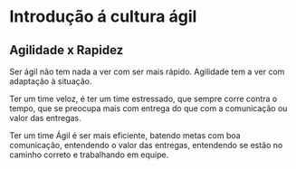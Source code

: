 # Introdução á cultura ágil

## Agilidade x Rapidez

Ser ágil não tem nada a ver com ser mais rápido. Agilidade tem a ver com adaptação à situação.

Ter um time veloz, é ter um time estressado, que sempre corre contra o tempo, que se preocupa mais com entrega do que com a comunicação ou valor das entregas.

Ter um time Ágil é ser mais eficiente, batendo metas com boa comunicação, entendendo o valor das entregas, entendendo se estão no caminho correto e trabalhando em equipe.
